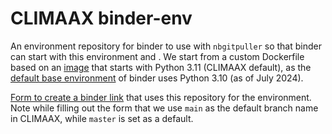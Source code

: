 # CLIMAAX binder-env

An environment repository for binder to use with `nbgitpuller` so that binder can start with this environment and . We start from a custom Dockerfile based on an [image](https://github.com/jupyter/docker-stacks/blob/main/images/minimal-notebook/Dockerfile) that starts with Python 3.11 (CLIMAAX default), as the [default base environment](https://github.com/jupyterhub/repo2docker/blob/HEAD/repo2docker/buildpacks/conda/environment.yml) of binder uses Python 3.10 (as of July 2024).

[Form to create a binder link](https://nbgitpuller.readthedocs.io/en/latest/link.html?tab=binder&branch=main&repo=https%3A%2F%2Fgithub.com%2Fclimaax%2Fbinder-env) that uses this repository for the environment. Note while filling out the form that we use `main` as the default branch name in CLIMAAX, while `master` is set as a default.
